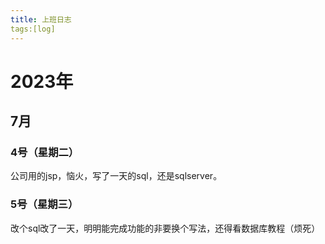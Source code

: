 ```yaml
---
title: 上班日志
tags:[log]
---
```


# 2023年

## 7月

### 4号（星期二）

公司用的jsp，恼火，写了一天的sql，还是sqlserver。

### 5号（星期三）

改个sql改了一天，明明能完成功能的非要换个写法，还得看数据库教程（烦死）